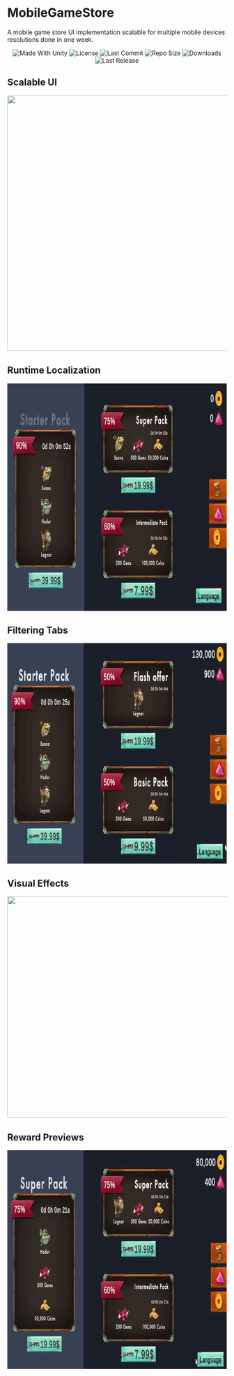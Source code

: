 # MobileGameStore
A mobile game store UI implementation scalable for multiple mobile devices resolutions done in one week.

<p align="center">
  <a>
    <img alt="Made With Unity" src="https://img.shields.io/badge/made%20with-Unity-57b9d3.svg?logo=Unity">
  </a>
  <a>
    <img alt="License" src="https://img.shields.io/github/license/JoanStinson/MobileGameStore?&logo=github">
  </a>
  <a>
    <img alt="Last Commit" src="https://img.shields.io/github/last-commit/JoanStinson/MobileGameStore?logo=Mapbox&color=orange">
  </a>
  <a>
    <img alt="Repo Size" src="https://img.shields.io/github/repo-size/JoanStinson/MobileGameStore?logo=VirtualBox">
  </a>
  <a>
    <img alt="Downloads" src="https://img.shields.io/github/downloads/JoanStinson/MobileGameStore/total?color=brightgreen">
  </a>
  <a>
    <img alt="Last Release" src="https://img.shields.io/github/v/release/JoanStinson/MobileGameStore?include_prereleases&logo=Dropbox&color=yellow">
  </a>
</p>

## Scalable UI
<p align="center">
  <img width="942" height="586" src="https://github.com/JoanStinson/MobileGameStore/blob/main/Previews/scaling preview.gif">
</p>

## Runtime Localization
<p align="center">
  <img width="984" height="522" src="https://github.com/JoanStinson/MobileGameStore/blob/main/Previews/localization preview.gif">
</p>

## Filtering Tabs
<p align="center">
  <img width="970" height="506" src="https://github.com/JoanStinson/MobileGameStore/blob/main/Previews/tabs preview.gif">
</p>

## Visual Effects
<p align="center">
  <img width="968" height="508" src="https://github.com/JoanStinson/MobileGameStore/blob/main/Previews/visual effects preview.gif">
</p>

## Reward Previews
<p align="center">
  <img width="966" height="502" src="https://github.com/JoanStinson/MobileGameStore/blob/main/Previews/reward preview.gif">
</p>
